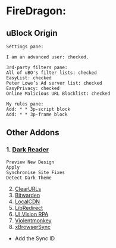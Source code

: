 # FireDragon:
## uBlock Origin

```
Settings pane:

I am an advanced user: checked.

3rd-party filters pane:
All of uBO's filter lists: checked
EasyList: checked
Peter Lowe’s Ad server list: checked
EasyPrivacy: checked
Online Malicious URL Blocklist‎: checked

My rules pane:
Add: * * 3p-script block
Add: * * 3p-frame block
```

## Other Addons

### 1. [Dark Reader](https://addons.mozilla.org/en-US/firefox/addon/darkreader/) 
```
Preview New Design
Apply
Synchronise Site Fixes
Detect Dark Theme
```
2. [ClearURLs](https://addons.mozilla.org/en-US/firefox/addon/clearurls/)
3. [Bitwarden](https://addons.mozilla.org/en-US/firefox/addon/bitwarden-password-manager/)
4. [LocalCDN](https://addons.mozilla.org/en-US/firefox/addon/localcdn-fork-of-decentraleyes/)
5. [LibRedirect](https://addons.mozilla.org/en-US/firefox/addon/libredirect/)
6. [UI.Vision RPA](https://addons.mozilla.org/en-US/firefox/addon/rpa/)
7. [Violentmonkey](https://addons.mozilla.org/en-US/firefox/addon/violentmonkey/)
8. [xBrowserSync](https://addons.mozilla.org/en-GB/firefox/addon/xbs/)
- Add the Sync ID
